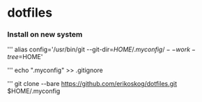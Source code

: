 # dotfiles

### Install on new system

''' alias config='/usr/bin/git --git-dir=$HOME/.myconfig/ --work-tree=$HOME'

''' echo ".myconfig" >> .gitignore

''' git clone --bare https://github.com/erikoskog/dotfiles.git $HOME/.myconfig
